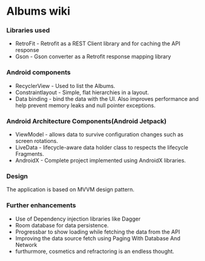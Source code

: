 # Albums wiki

### Libraries used

* RetroFit - Retrofit as a REST Client library and for caching the API response
* Gson - Gson converter as a Retrofit response mapping library

### Android components

* RecyclerView - Used to list the Albums.
* Constraintlayout - Simple, flat hierarchies in a layout.
* Data binding - bind the data with the UI. Also improves performance and help prevent memory leaks and null pointer exceptions.

### Android Architecture Components(Android Jetpack)

* ViewModel - allows data to survive configuration changes such as screen rotations.
* LiveData - lifecycle-aware data holder class to respects the lifecycle Fragments. 
* AndroidX - Complete project implemented using AndroidX libraries.

### Design

The application is based on MVVM design pattern. 

### Further enhancements

* Use of Dependency injection libraries like Dagger
* Room database for data persistence.
* Progressbar to show loading while fetching the data from the API
* Improving the data source fetch using Paging With Database And Network
* furthurmore, cosmetics and refractoring is an endless thought.
